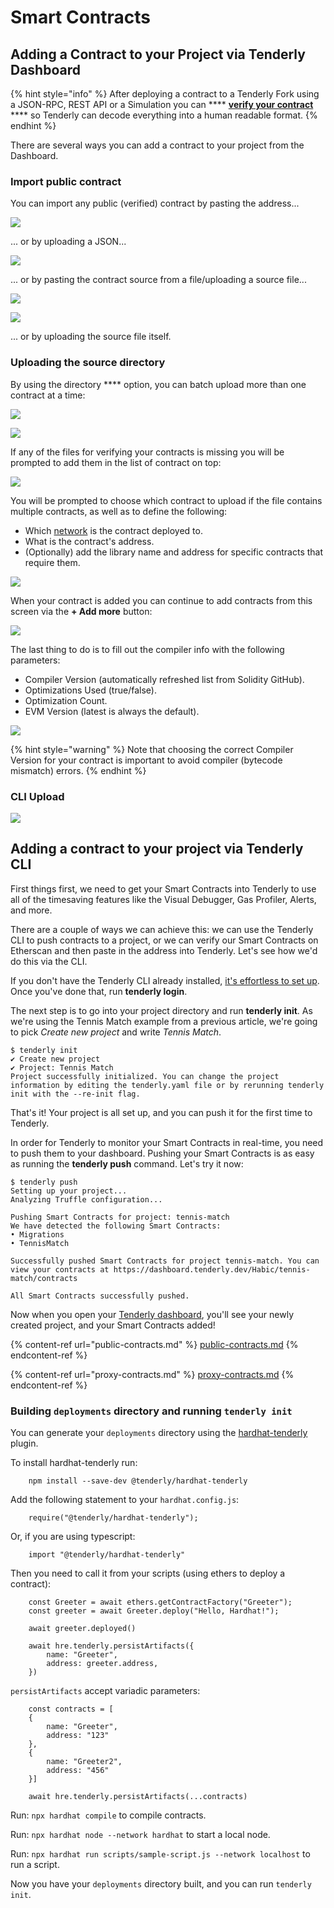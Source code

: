 # Smart Contracts

## Adding a Contract to your Project via Tenderly Dashboard

{% hint style="info" %}
After deploying a contract to a Tenderly Fork using a JSON-RPC, REST API or a Simulation you can **** [**verify your contract**](../verifying-a-smart-contract.md) **** so Tenderly can decode everything into a human readable format.
{% endhint %}

There are several ways you can add a contract to your project from the Dashboard.

### Import public contract

&#x20;You can import any public (verified) contract by pasting the address...

![](<../../.gitbook/assets/Screenshot 2021-10-14 at 16.02.53.png>)

... or by uploading a JSON...

![](<../../.gitbook/assets/Screenshot 2021-10-14 at 16.03.54.png>)

... or by pasting the contract source from a file/uploading a source file...

![](<../../.gitbook/assets/Screenshot 2021-10-21 at 12.51.18.png>)

![](<../../.gitbook/assets/Screenshot 2021-10-14 at 16.05.42.png>)

... or by uploading the source file itself.

### Uploading the source directory

By using the directory **** option, you can batch upload more than one contract at a time:

![](<../../.gitbook/assets/Screenshot 2021-10-21 at 12.51.18.png>)

![](<../../.gitbook/assets/Screenshot 2021-10-14 at 16.08.41.png>)

If any of the files for verifying your contracts is missing you will be prompted to add them in the list of contract on top:

![](<../../.gitbook/assets/Screenshot 2021-10-14 at 16.10.00.png>)

You will be prompted to choose which contract to upload if the file contains multiple contracts, as well as to define the following:

* Which [network](../../supported-networks-and-languages.md) is the contract deployed to.
* What is the contract's address.
* (Optionally) add the library name and address for specific contracts that require them.

![](<../../.gitbook/assets/Screenshot 2021-10-14 at 16.10.19.png>)

When your contract is added you can continue to add contracts from this screen via the **+ Add more** button:

![](<../../.gitbook/assets/Screenshot 2021-10-14 at 16.12.18.png>)

The last thing to do is to fill out the compiler info with the following parameters:

* Compiler Version (automatically refreshed list from Solidity GitHub).
* Optimizations Used (true/false).
* Optimization Count.
* EVM Version (latest is always the default).

![](<../../.gitbook/assets/Screenshot 2021-10-14 at 16.12.54.png>)

{% hint style="warning" %}
Note that choosing the correct Compiler Version for your contract is important to avoid compiler (bytecode mismatch) errors.
{% endhint %}

### CLI Upload

![](<../../.gitbook/assets/Screenshot 2021-10-14 at 16.14.47.png>)

## Adding a contract to your project via Tenderly CLI

First things first, we need to get your Smart Contracts into Tenderly to use all of the timesaving features like the Visual Debugger, Gas Profiler, Alerts, and more.

There are a couple of ways we can achieve this: we can use the Tenderly CLI to push contracts to a project, or we can verify our Smart Contracts on Etherscan and then paste in the address into Tenderly. Let's see how we'd do this via the CLI.

If you don't have the Tenderly CLI already installed, [it's effortless to set up](https://github.com/Tenderly/tenderly-cli#installation). Once you've done that, run **tenderly login**.

The next step is to go into your project directory and run **tenderly init**. As we're using the Tennis Match example from a previous article, we're going to pick _Create new project_ and write _Tennis Match_.

```
$ tenderly init
✔ Create new project
✔ Project: Tennis Match
Project successfully initialized. You can change the project information by editing the tenderly.yaml file or by rerunning tenderly init with the --re-init flag.
```

That's it! Your project is all set up, and you can push it for the first time to Tenderly.

In order for Tenderly to monitor your Smart Contracts in real-time, you need to push them to your dashboard. Pushing your Smart Contracts is as easy as running the **tenderly push** command. Let's try it now:

```
$ tenderly push
Setting up your project...
Analyzing Truffle configuration...

Pushing Smart Contracts for project: tennis-match
We have detected the following Smart Contracts:
• Migrations
• TennisMatch

Successfully pushed Smart Contracts for project tennis-match. You can view your contracts at https://dashboard.tenderly.dev/Habic/tennis-match/contracts

All Smart Contracts successfully pushed.
```

Now when you open your [Tenderly dashboard](https://dashboard.tenderly.co), you'll see your newly created project, and your Smart Contracts added!

{% content-ref url="public-contracts.md" %}
[public-contracts.md](public-contracts.md)
{% endcontent-ref %}

{% content-ref url="proxy-contracts.md" %}
[proxy-contracts.md](proxy-contracts.md)
{% endcontent-ref %}

### Building `deployments` directory and running `tenderly init`

You can generate your `deployments` directory using the [hardhat-tenderly](https://github.com/Tenderly/hardhat-tenderly#readme.) plugin.

To install hardhat-tenderly run:

```
    npm install --save-dev @tenderly/hardhat-tenderly
```

Add the following statement to your `hardhat.config.js`:

```
    require("@tenderly/hardhat-tenderly");
```

Or, if you are using typescript:

```
    import "@tenderly/hardhat-tenderly"
```

Then you need to call it from your scripts (using ethers to deploy a contract):

```
    const Greeter = await ethers.getContractFactory("Greeter");
    const greeter = await Greeter.deploy("Hello, Hardhat!");

    await greeter.deployed()

    await hre.tenderly.persistArtifacts({
        name: "Greeter",
        address: greeter.address,
    })
```

`persistArtifacts` accept variadic parameters:

```
    const contracts = [
    {
        name: "Greeter",
        address: "123"
    },
    {
        name: "Greeter2",
        address: "456"
    }]

    await hre.tenderly.persistArtifacts(...contracts)
```

Run: `npx hardhat compile` to compile contracts.

Run: `npx hardhat node --network hardhat` to start a local node.

Run: `npx hardhat run scripts/sample-script.js --network localhost` to run a script.

Now you have your `deployments` directory built, and you can run `tenderly init`.
